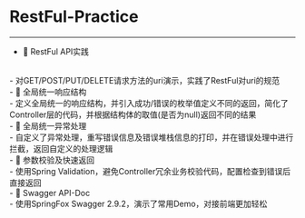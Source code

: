 # RestFul-Practice
---
- 🎈 RestFul API实践
<br>
  - 对GET/POST/PUT/DELETE请求方法的uri演示，实践了RestFul对uri的规范
<br>
- 🍕 全局统一响应结构
<br>
  - 定义全局统一的响应结构，并引入成功/错误的枚举值定义不同的返回，简化了Controller层的代码，并根据结构体的取值(是否为null)返回不同的结果
<br>
- 🥖 全局统一异常处理
<br>
  - 自定义了异常处理，重写错误信息及错误堆栈信息的打印，并在错误处理中进行拦截，返回自定义的处理逻辑
<br>
- 🎲 参数校验及快速返回
<br>
  - 使用Spring Validation，避免Controller冗余业务校验代码，配置检查到错误后直接返回
<br>
- 🍙 Swagger API-Doc
<br>
  - 使用SpringFox Swagger 2.9.2，演示了常用Demo，对接前端更加轻松
<br>